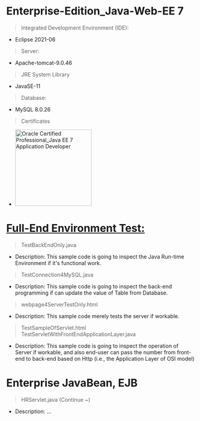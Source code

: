 # Enterprise-Edition_Java-Web-EE 7
> Integrated Development Environment (IDE): 
- Eclipse 2021-06
> Server: 
- Apache-tomcat-9.0.46
> JRE System Library
- JavaSE-11
> Database:
- MySQL 8.0.26

> Certificates
- <img width="203" alt="Oracle Certified Professional_Java EE 7 Application Developer" src="https://user-images.githubusercontent.com/83496093/236412420-c5ba4bfd-0dfc-4ce9-a2de-73843e2a9527.png">


# <a href = "https://github.com/JamesCoding888/Enterprise-Edition_Java-EE_7/tree/master/src/main/java/javaWebEE/test">Full-End Environment Test:</a><br>
> TestBackEndOnly.java <br>
- Description: This sample code is going to inspect the Java Run-time Environment if it's functional work. 
> TestConnection4MySQL.java <br>
- Description: This sample code is going to inspect the back-end programming if can update the value of Table from Database.
> webpage4ServerTestOnly.html
- Description: This sample code merely tests the server if workable.
> TestSampleOfServlet.html <br>
> TestServletWithFrontEndApplicationLayer.java <br>
- Description: This sample code is going to inspect the operation of Server if workable, and also end-user can pass the number from front-end to back-end based on Http (i.e., the Application Layer of OSI model) <br>




# Enterprise JavaBean, EJB
> HRServlet.java (Continue ~)
- Description:  ...

